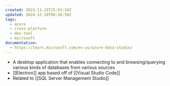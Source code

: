```yaml
---
created: 2023-11-15T15:53:34Z
updated: 2024-12-10T08:34:58Z
tags:
  - azure
  - cross-platform
  - dev-tool
  - microsoft
documentation:
  - https://learn.microsoft.com/en-us/azure-data-studio/
---
```

- A desktop application that enables connecting to and browsing/querying various kinds of databases from various sources
- [[Electron]] app based off of [[Visual Studio Code]]
- Related to [[SQL Server Management Studio]]